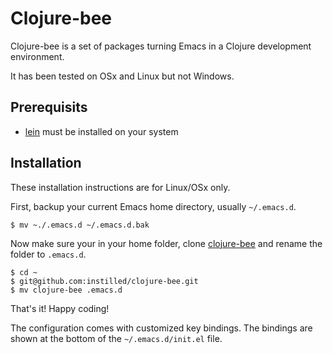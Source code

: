 Clojure-bee
===========

Clojure-bee is a set of packages turning Emacs in a Clojure development environment. 

It has been tested on OSx and Linux but not Windows. 

Prerequisits
------------
* [lein](https://github.com/technomancy/leiningen) must be installed on your system


Installation
------------
These installation instructions are for Linux/OSx only. 

First, backup your current Emacs home directory, usually `~/.emacs.d`. 

    $ mv ~./.emacs.d ~/.emacs.d.bak

Now make sure your in your home folder, clone [clojure-bee](https://github.com/instilled/clojure-bee) 
and rename the folder to `.emacs.d`. 

    $ cd ~
    $ git@github.com:instilled/clojure-bee.git
    $ mv clojure-bee .emacs.d

That's it! Happy coding!

The configuration comes with customized key bindings. The bindings are shown at 
the bottom of the `~/.emacs.d/init.el` file.
